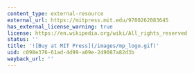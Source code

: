 ```yaml
---
content_type: external-resource
external_url: https://mitpress.mit.edu/9780262083645
has_external_license_warning: true
license: https://en.wikipedia.org/wiki/All_rights_reserved
status: ''
title: '![Buy at MIT Press](/images/mp_logo.gif)'
uid: c098e376-61ad-4d99-a09e-249087a82d3b
wayback_url: ''
---
```

